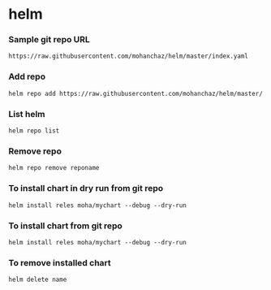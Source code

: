 # helm

### Sample git repo URL
```
https://raw.githubusercontent.com/mohanchaz/helm/master/index.yaml
```
### Add repo 
```
helm repo add https://raw.githubusercontent.com/mohanchaz/helm/master/
```

### List helm
``
helm repo list
``
### Remove repo
`
helm repo remove reponame
`
### To install chart in dry run from git repo
```
helm install reles moha/mychart --debug --dry-run
```
### To install chart from git repo
```
helm install reles moha/mychart --debug --dry-run
```
### To remove installed chart

``
helm delete name
``




